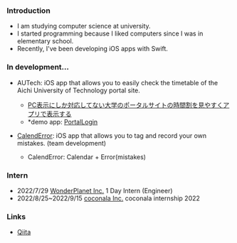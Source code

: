 ### Introduction
- I am studying computer science at university.
- I started programming because I liked computers since I was in elementary school.
- Recently, I've been developing iOS apps with Swift.

### In development...
- AUTech: iOS app that allows you to easily check the timetable of the Aichi University of Technology portal site.
  - [PC表示にしか対応してない大学のポータルサイトの時間割を見やすくアプリで表示する](https://qiita.com/ShWiN/items/0c5ce42b8e84bfac5c55)
  - *demo app: [PortalLogin](https://github.com/ShouriWiN/PortalLogin)
  
- [CalendError](https://github.com/ShouriWiN/CalendError): iOS app that allows you to tag and record your own mistakes. (team development)
  - CalendError: Calendar + Error(mistakes)

### Intern
- 2022/7/29 [WonderPlanet Inc.](https://wonderpla.net/) 1 Day Intern (Engineer)
- 2022/8/25~2022/9/15 [coconala Inc.](https://coconala.co.jp/) coconala internship 2022

### Links
- [Qiita](https://qiita.com/ShWiN)
